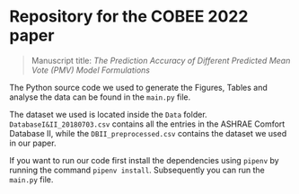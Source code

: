 # Repository for the COBEE 2022 paper

> Manuscript title: *The Prediction Accuracy of Different Predicted Mean Vote (PMV) Model Formulations*

The Python source code we used to generate the Figures, Tables and analyse the data can be found in the `main.py` file.

The dataset we used is located inside the `Data` folder. 
`DatabaseI&II_20180703.csv` contains all the entries in the ASHRAE Comfort Database II, while the `DBII_preprocessed.csv` contains the dataset we used in our paper.

If you want to run our code first install the dependencies using `pipenv` by running the command `pipenv install`. Subsequently you can run the `main.py` file.
